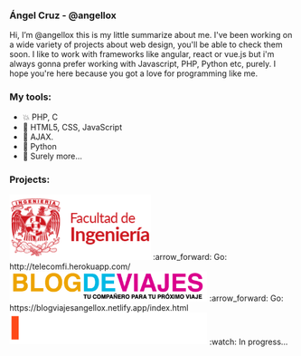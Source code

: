 ### Ángel Cruz - @angellox

Hi, I’m @angellox this is my little summarize about me. I've been working on a wide variety of projects about web design, you'll be able to check them soon. I like to work with frameworks like angular, react or vue.js but i'm always gonna prefer working with Javascript, PHP, Python etc, purely. I hope you're here because you got a love for programming like me.

### My tools:

  - 💥 PHP, C
  - 👅 HTML5, CSS, JavaScript 
  - :wave: AJAX.
  - 🐍 Python
  - 🌝 Surely more...
  
### Projects: 
  <img src="https://github.com/angellox/icons_readme/blob/main/ingenieria_logo.png" width="250" alt="project #1">
  :arrow_forward: Go: http://telecomfi.herokuapp.com/ 
  
  <img src="https://github.com/angellox/icons_readme/blob/main/logo.png" width="350" alt="project #2">
  :arrow_forward: Go: https://blogviajesangellox.netlify.app/index.html 

  <img src="https://github.com/angellox/icons_readme/blob/main/logo.svg" width="350" alt="project #3">
  :watch: In progress... 
  

<!---
angellox/angellox is a ✨ special ✨ repository because its `README.md` (this file) appears on your GitHub profile.
You can click the Preview link to take a look at your changes.
--->

